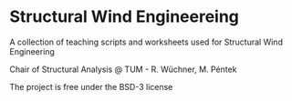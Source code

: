 # Structural Wind Engineereing

A collection of teaching scripts and worksheets used for Structural Wind Engineering

Chair of Structural Analysis @ TUM - R. Wüchner, M. Péntek

The project is free under the BSD-3 license
